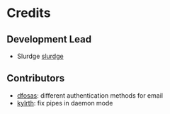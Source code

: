 # Credits

## Development Lead

- Slurdge [slurdge](https://github.com/slurdge)

## Contributors

- [dfosas](https://github.com/dfosas): different authentication methods for email
- [kylrth](https://github.com/kylrth): fix pipes in daemon mode
